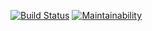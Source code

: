 [![Build Status](https://travis-ci.org/tank-bohr/frontend-project-lvl1.svg?branch=master)](https://travis-ci.org/tank-bohr/frontend-project-lvl1)
[![Maintainability](https://api.codeclimate.com/v1/badges/8941792d480f4f7d160f/maintainability)](https://codeclimate.com/github/tank-bohr/frontend-project-lvl1/maintainability)
